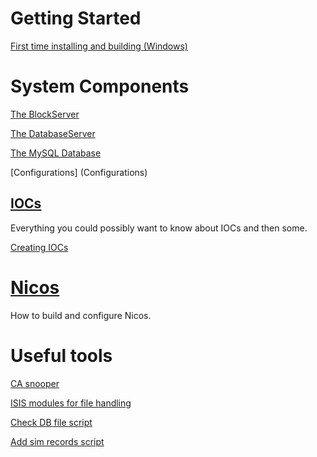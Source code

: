 # Getting Started

[First time installing and building (Windows)](First-time-installing-and-building-(Windows))

# System Components

[The BlockServer](BlockServer)

[The DatabaseServer](The-DatabaseServer)

[The MySQL Database](The-MySQL-Database)

[Configurations] (Configurations)

## [IOCs](IOCs)

Everything you could possibly want to know about IOCs and then some.

[Creating IOCs](Creating-IOCs)

# [Nicos](Nicos)

How to build and configure Nicos.

# Useful tools

[CA snooper](CA-snooper)

[ISIS modules for file handling](ISIS-modules-for-file-handling)

[Check DB file script](Check-db-file)

[Add sim records script](Add-sim-records-script)